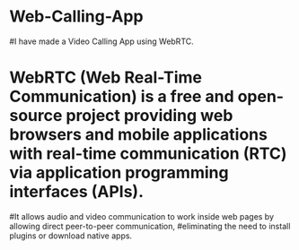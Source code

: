 # Web-Calling-App
#I have made a Video Calling App using WebRTC.
# WebRTC (Web Real-Time Communication) is a free and open-source project providing web browsers and mobile applications with real-time communication (RTC) via application programming interfaces (APIs). 
#It allows audio and video communication to work inside web pages by allowing direct peer-to-peer communication, 
#eliminating the need to install plugins or download native apps.
